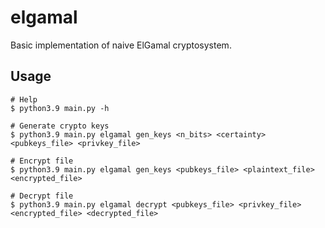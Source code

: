 # elgamal

Basic implementation of naive ElGamal cryptosystem.

## Usage

```shell
# Help
$ python3.9 main.py -h

# Generate crypto keys
$ python3.9 main.py elgamal gen_keys <n_bits> <certainty> <pubkeys_file> <privkey_file>

# Encrypt file
$ python3.9 main.py elgamal gen_keys <pubkeys_file> <plaintext_file> <encrypted_file>

# Decrypt file
$ python3.9 main.py elgamal decrypt <pubkeys_file> <privkey_file> <encrypted_file> <decrypted_file>
```

